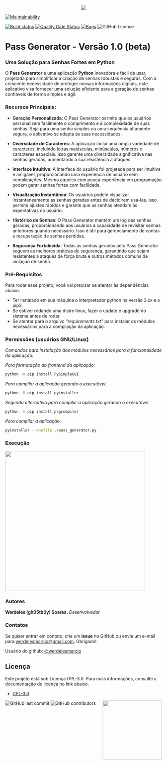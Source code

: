 <p align="center">
    <img src="https://i.imgur.com/RtRJTp6.png">
</p>

[![Maintainability](https://api.codeclimate.com/v1/badges/8df7dedc252cf60d0af5/maintainability)](https://codeclimate.com/github/werdelesmarcio/gerador_senhas/maintainability)

 
 
 [![Build status](https://ci.appveyor.com/api/projects/status/050o62vq1v03wv4c?svg=true)](https://ci.appveyor.com/project/werdelesmarcio/pytcpscan2.3) [![Quality Gate Status](https://sonarcloud.io/api/project_badges/measure?project=werdelesmarcio_PyTCPScan2&metric=alert_status)](https://sonarcloud.io/summary/new_code?id=werdelesmarcio_PyTCPScan2.3) [![Bugs](https://sonarcloud.io/api/project_badges/measure?project=werdelesmarcio_PyTCPScan2&metric=bugs)](https://sonarcloud.io/summary/new_code?id=werdelesmarcio_PyTCPScan2.3) ![GitHub License](https://img.shields.io/github/license/werdelesmarcio/PyTCPScan2.3)

# Pass Generator - Versão 1.0 (beta) 

### Uma Solução para Senhas Fortes em Python
O **Pass Generator** é uma aplicação **Python** inovadora e fácil de usar, projetada para simplificar a criação de senhas robustas e seguras. Com a crescente necessidade de proteger nossas informações digitais, este aplicativo visa fornecer uma solução eficiente para a geração de senhas confiáveis de forma simples e ágil.
### Recursos Principais:

* **Geração Personalizada**: O Pass Generator permite que os usuários personalizem facilmente o comprimento e a complexidade de suas senhas. Seja para uma senha simples ou uma sequência altamente segura, o aplicativo se adapta às suas necessidades.

* **Diversidade de Caracteres**: A aplicação inclui uma ampla variedade de caracteres, incluindo letras maiúsculas, minúsculas, números e caracteres especiais. Isso garante uma diversidade significativa nas senhas geradas, aumentando a sua resistência a ataques.

* **Interface Intuitiva**: A interface do usuário foi projetada para ser intuitiva e amigável, proporcionando uma experiência de usuário sem complicações. Mesmo aqueles com pouca experiência em programação podem gerar senhas fortes com facilidade.

* **Visualização Instantânea**: Os usuários podem visualizar instantaneamente as senhas geradas antes de decidirem usá-las. Isso permite ajustes rápidos e garante que as senhas atendam às expectativas do usuário.

* **Histórico de Senhas**: O Pass Generator mantém um log das senhas geradas, proporcionando aos usuários a capacidade de revisitar senhas anteriores quando necessário. Isso é útil para gerenciamento de contas e recuperação de senhas perdidas.

* **Segurança Fortalecida**: Todas as senhas geradas pelo Pass Generator seguem as melhores práticas de segurança, garantindo que sejam resistentes a ataques de força bruta e outros métodos comuns de violação de senha.

### Pré-Requisitos
Para rodar esse projeto, você vai precisar se atentar às dependências abaixo:

* Ter instalado em sua máquina o interpretador python na versão 3.xx e o pip3.
* Se estiver rodando uma distro linux, fazer o update e upgrade do sistema antes de rodar.
* Se atentar para o arquivo *"requirements.txt"* para instalar os módulos necessários para a compilação da aplicação.

### Permissões (usuários GNU/Linux)
_Comandos para instalação dos módulos necessários para a funcionalidade da aplicação._

_Para formatação do frontend da aplicação:_
```bash
python -m pip install PySimpleGUI
```

_Para compilar a aplicação gerando o executável._
```bash
python -U pip install pyinstaller
```

_Segunda alternativa para compilar a aplicação gerando o executável._
```bash
python -m pip install psgcompiler    
```

_Para compilar a aplicação._
```bash
pyinstaller --onefile .\pass_generator.py
```
    
### Execução
<img src="https://i.imgur.com/Jmav9F3.png" width=450px>

### Autores
**Werdeles (gh05tb0y) Soares:** _Desenvolvedor_

### Contatos
Se quiser entrar em contato, crie um **issue** no GitHub ou envie um e-mail para werdelesmarcio@gmail.com. Obrigado!

Usuário do github: [@werdelesmarcio](https://github.com/werdelesmarcio) 

## Licença
Este projeto está sob Licença GPL-3.0. Para mais informações, consulte a documentação de licença no link abaixo.
* [GPL-3.0](https://choosealicense.com/licenses/gpl-3.0/)

<img alt="GitHub last commit" src="https://img.shields.io/github/last-commit/werdelesmarcio/PyTCPScan2?style=for-the-badge">   <img alt="GitHub contributors" src="https://img.shields.io/github/contributors/werdelesmarcio/PyTCPScan2?style=for-the-badge">   <img src = "https://upload.wikimedia.org/wikipedia/commons/f/f8/Python_logo_and_wordmark.svg" width=190px align="Right">
